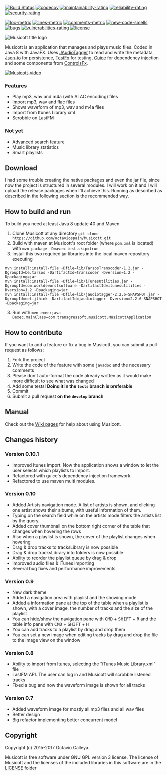 [![Build Status](https://travis-ci.org/octaviospain/Musicott.svg?branch=master)](https://travis-ci.org/octaviospain/Musicott)
[![codecov](https://codecov.io/gh/octaviospain/Musicott/branch/master/graph/badge.svg)](https://codecov.io/gh/octaviospain/Musicott)
[![maintainability-rating](https://sonarqube.com/api/badges/measure?key=com.transgressoft.musicott%3Amusicott&metric=new_maintainability_rating)](https://sonarqube.com/component_measures?id=com.transgressoft%3Amusicott)
[![reliability-rating](https://sonarqube.com/api/badges/measure?key=com.transgressoft.musicott%3Amusicott&metric=new_reliability_rating)](https://sonarqube.com/component_measures?id=com.transgressoft%3Amusicott)
[![security-rating](https://sonarqube.com/api/badges/measure?key=com.transgressoft.musicott%3Amusicott&metric=new_security_rating)](https://sonarqube.com/component_measures?id=com.transgressoft%3Amusicott)

[![loc-metric](https://sonarqube.com/api/badges/measure?key=com.transgressoft.musicott%3Amusicott&metric=ncloc)](https://sonarqube.com/component_measures/domain/Size?id=com.transgressoft%3Amusicott)
[![lines-metric](https://sonarqube.com/api/badges/measure?key=com.transgressoft.musicott%3Amusicott&metric=lines)](https://sonarqube.com/component_measures/domain/Size?id=com.transgressoft%3Amusicott)
[![comments-metric](https://sonarqube.com/api/badges/measure?key=com.transgressoft.musicott%3Amusicott&metric=comment_lines_density)](https://sonarqube.com/component_measures?id=com.transgressoft%3Amusicott)
[![new-code-smells](https://sonarqube.com/api/badges/measure?key=com.transgressoft.musicott%3Amusicott&metric=code_smells)](https://sonarqube.com/component_measures?id=com.transgressoft%3Amusicott)
[![bugs](https://sonarqube.com/api/badges/measure?key=com.transgressoft.musicott%3Amusicott&metric=bugs)](https://sonarqube.com/component_measures?id=com.transgressoft%3Amusicott)
[![vulnerabilities-rating](https://sonarqube.com/api/badges/measure?key=com.transgressoft.musicott%3Amusicott&metric=vulnerabilities)](https://sonarqube.com/component_measures?id=com.transgressoft%3Amusicott)
[![license](https://img.shields.io/badge/license-GPL3v2-brightgreen.svg)](https://github.com/octaviospain/Musicott/blob/master/license/gpl.txt)


![Musicott title logo](http://imageshack.com/a/img921/1074/4WJ9yl.png)

Musicott is an application that manages and plays music files. Coded in Java 8 with JavaFX.
Uses [JAudioTagger](https://bitbucket.org/ijabz/jaudiotagger "jAudioTagger") to read and write the metadata,
[Json-io](https://github.com/jdereg/json-io "Json-io") for persistence,
[TestFx](https://github.com/TestFX/TestFX "TestFx") for testing, [Guice](https://github.com/google/guice/) for dependency injection and some components from
[ControlsFx](https://bitbucket.org/controlsfx/controlsfx/ "ControlsFx").

[![Musicott-video](http://imageshack.com/a/img922/6599/x91wgY.png)](https://youtu.be/HHvfC3L8A3g)

### Features
* Play mp3, wav and m4a (with ALAC encoding) files
* Import mp3, wav and flac files
* Shows waveform of mp3, wav and m4a files
* Import from Itunes Library xml
* Scrobble on LastFM

### Not yet
* Advanced search feature
* Music library statistics
* Smart playlists

## Download
I had some trouble creating the native packages and even the jar file, since now the project is structured in several modules. I will work on it and I will upload the release packages when I'll achieve this. Running as described as described in the following section is the recommended way.

## How to build and run
To build you need at least Java 8 update 40 and Maven

 1. Clone Musicott at any directory `git clone https://github.com/octaviospain/Musicott.git`
 2. Build with maven at Musicott's root folder (where `pom.xml` is located)  with `mvn package -Dmaven.test.skip=true`
 4. Install this two required jar libraries into the local maven repository executing
 ```
 mvn install:install-file -Dfile=lib/TarsosTranscoder-1.2.jar -DgroupId=be.tarsos -DartifactId=transcoder -Dversion=1.2 -Dpackaging=jar
 mvn install:install-file -Dfile=lib/iTunesUtilities.jar -DgroupId=com.worldsworstsoftware -DartifactId=itunesutilities -Dversion=1.2 -Dpackaging=jar
 mvn install:install-file -Dfile=lib/jaudiotagger-2.2.6-SNAPSHOT.jar -DgroupId=net.jthink -DartifactId=jaudiotagger -Dversion=2.2.6-SNAPSHOT -Dpackaging=jar
 ```
 3. Run with `mvn exec:java -Dexec.mainClass=com.transgressoft.musicott.MusicottApplication`

## How to contribute

If you want to add a feature or fix a bug in Musicott, you can submit a pull request as follows:

 1. Fork the project
 2. Write the code of the feature with some `javadoc` and the necessary comments
 3. Please don't auto-format the code already written as it would make more difficult to see what was changed
 4. Add some tests! **Doing it in the `tests` branch is preferable**
 5. Commit
 6. Submit a pull request **on the `develop` branch**

## Manual
Check out the [Wiki pages](https://github.com/octaviospain/Musicott/wiki "Wiki") for help about using Musicott.

## Changes history

### Version 0.10.1
* Improved Itunes import. Now the application shows a window to let the user selects which playlists to import.
* Refactored with guice's dependency injection framework.
* Refactored to use maven multi modules.

### Version 0.10
* Added Artists navigation mode. A list of artists is shown, and clicking one artist shows their albums, with useful information of them.
* Typing on the search field while on the artists mode filters the artists list by the query.
* Added cover thumbnail on the bottom right corner of the table that changes when hovering the rows
* Also when a playlist is shown, the cover of the playlist changes when hovering
* Drag & drop tracks to tracksLibrary is now possible
* Drag & drop tracksLibrary into folders is now possible
* Ability to reorder the playlist queue by drag & drop
* Improved audio files & iTunes importing
* Several bug fixes and performance improvements

### Version 0.9
* New dark theme
* Added a navigation area with playlist and the showing mode
* Added a information pane at the top of the table when a playlist is shown, with a cover image,
the number of tracks and the size of the playlist
* You can hide/show the navigation pane with <kbd>CMD</kbd> + <kbd>SHIFT</kbd> + <kbd>R</kbd>
 and the table info pane with <kbd>CMD</kbd> + <kbd>SHIFT</kbd> + <kbd>H</kbd>
* You can add tracks to a playlist by drag and drop them
* You can set a new image when editing tracks by drag and drop the file to the image view on the window


### Version 0.8
* Ability to import from Itunes, selecting the "iTunes Music Library.xml" file
* LastFM API. The user can log in and Musicott will scrobble listened tracks
* Fixed a bug and now the waveform image is shown for all tracks

### Version 0.7
* Added waveform image for mostly all mp3 files and all wav files
* Better design
* Big refactor implementing better concurrent model

## Copyright
Copyright (c) 2015-2017 Octavio Calleya.

Musicott is free software under GNU GPL version 3 license. The license of Musicott and the licenses of the included libraries in this software are in the [LICENSE](https://github.com/octaviospain/Musicott/tree/master/license "License") folder
